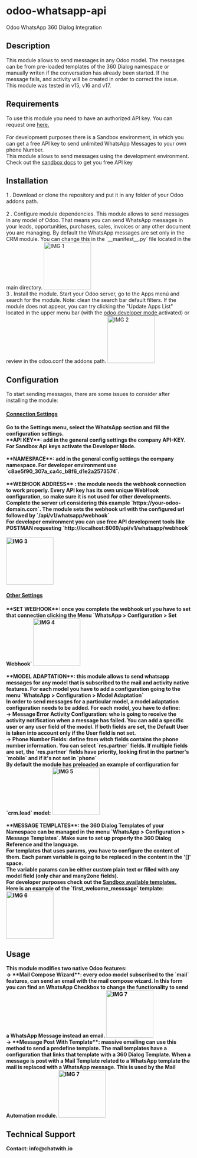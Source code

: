 # odoo-whatsapp-api
Odoo WhatsApp 360 Dialog Integration
<h2> Description</h2>
This module allows to send messages in any Odoo model. The messages can be from pre-loaded templates of the 360 Dialog namespace or manually writen if the conversation has already been started.
If the message fails, and activity will be created in order to correct the issue.<br/>
This module was tested in v15, v16 and v17.
<h2>Requirements</h2>
To use this module you need to have an authorized API key. You can request one  <a href="https://services.tochat.be/es/whatsapp-business-directory/877b04a9-edb7-45cf-893c-8c9a44fa0bad" target="_blank"><span>here.</span></a>
 <br/><br/>
For development purposes there is a Sandbox environment, in which you can get a free API key to send unlimited WhatsApp Messages to your own phone Number. <br/>
This module allows to send messages using the development environment. Check out the <a href="https://docs.360dialog.com/docs/waba-messaging/sandbox" target="_blank"><span>sandbox docs</span></a>
 <span> to get you free API key</span><br/>
<h2>Installation</h2>
<span>
1 . Download or clone the repository and put it in any folder of your Odoo addons path.<br/>
<br/>
2 . Configure module dependencies. This module allows to send messages in any model of Odoo. That means you can send WhatsApp messages in your leads, opportunities, purchases, sales, invoices or any other document you are managing. By default the WhatsApp messages are set only in the CRM module. You can change this in the `__manifest__.py` file located in the main directory.
<img width="128" alt="IMG 1" src="https://github.com/chatwithio/odoo-whatsapp-api/tree/main/static/description/dependencies_conf.png"/>
<br/>
3 . Install the module. Start your Odoo server, go to the Apps menú and search for the module. Note: clean the search bar default filters. If the module does not appear, you can try clicking the "Update Apps List" located in the upper menu bar (with the <a href="https://www.odoo.com/documentation/17.0/applications/general/developer_mode.html#:~:text=Open%20the%20command%20palette%20by,with%20assets%20or%20deactivate%20it.&text=The%20Odoo%20Debug%20browser%20extension,Store%20and%20Firefox%20Add%2Dons." target="_blank"> odoo developer mode <a/> activated) or review in the odoo.conf the addons path. 
 <img width="128" alt="IMG 2" src="https://github.com/chatwithio/odoo-whatsapp-api/tree/main/static/description/install_module.jpeg"/>
<span/>
<h2>Configuration</h2>
To start sending messages, there are some issues to consider after installing the module:
<h4><u>Connection Settings</u><h4/>
Go to the Settings menu, select the WhatsApp section and fill the configuration settings.<br/>
**API KEY**: add in the general config settings the company API-KEY. For Sandbox Api keys activate the Developer Mode. 
<br/>
<br/>
**NAMESPACE**: add in the general config settings the company namespace. For developer environment use  `c8ae5f90_307a_ca4c_b8f6_d1e2a2573574`.
<br/>
<br/>
**WEBHOOK ADDRESS** : the module needs the webhook connection to work properly. Every API key has its own unique WebHook configuration, so make sure it is not used for other developments. Complete the server url considering this example `https://your-odoo-domain.com`.
The module sets the webhook url with the configured url followed by `/api/v1/whatsapp/webhook`<br/>
For developer environment you can use free API development tools like POSTMAN requesting `http://localhost:8069/api/v1/whatsapp/webhook`
<br/>
<br/>
 <img width="128" alt="IMG 3" src="https://github.com/chatwithio/odoo-whatsapp-api/tree/main/static/description/connection_settings.jpeg"/>
<h4><u>Other Settings</u><h4/>
**SET WEBHOOK**: once you complete the webhook url you have to set that connection clicking the Menu `WhatsApp > Configuration > Set Webhook`
<img width="128" alt="IMG 4" src="https://github.com/chatwithio/odoo-whatsapp-api/tree/main/static/description/set_webhook.png"/>
<br/>
<br/>
**MODEL ADAPTATION**: this module allows to send whatsapp messages for any model that is subscribed to the mail and activity native features. For each model you have to add a configuration going to the menu `WhatsApp > Configuration > Model Adaptation`
<br/>
In order to send messages for a particular model, a model adaptation configuration needs to be added. For each model, you have to define:
<br/>
→ Message Error Activity Configuration: who is going to receive the activity notification when a message has failed. You can add a specific user or any user field of the model. If both fields are set, the Default User is taken into account only if the User field is not set.
<br/>
→ Phone Number Fields: define from witch fields contains the phone number information. You can select `res.partner` fields. If multiple fields are set, the `res.partner` fields have priority, looking first in the partner's `mobile` and if it's not set in `phone`<br/>
By default the module has preloaded an example of configuration for `crm.lead` model:
 <img width="128" alt="IMG 5" src="https://github.com/chatwithio/odoo-whatsapp-api/tree/main/static/description/model_adaptation.png"/>
<br/>
<br/>
**MESSAGE TEMPLATES**: the 360 Dialog Templates of your Namespace can be managed in the menu `WhatsApp > Configuration > Message Templates`. Make sure to set up properly the 360 Dialog Reference and the language.<br/>
For templates that uses params, you have to configure the content of them. Each param variable is going to be replaced in the content in the '[]' space. <br/>
The variable params can be either custom plain text or filled with any model field (only char and many2one fields).<br/>
For developer purposes check out the <a href="https://docs.360dialog.com/docs/waba-messaging/sandbox#id-5.-send-a-template-message-optional">Sandbox available templates.<a/><br/>
Here is an example of the `first_welcome_messsage` template:
  <img width="128" alt="IMG 6" src="https://github.com/chatwithio/odoo-whatsapp-api/tree/main/static/description/message_template.png"/>
<br/>
<h2>Usage</h2>
This module modifies two native Odoo features:
<br/>
→ **Mail Compose Wizard**: every odoo model subscribed to the `mail` features, can send an email with the mail compose wizard.
In this form you can find an WhatsApp Checkbox to change the functionality to send a WhatsApp Message instead an email.
   <img width="128" alt="IMG 7" src="https://github.com/chatwithio/odoo-whatsapp-api/tree/main/static/description/send_message.png"/>
<br/>
→ **Message Post With Template**: massive emailing can use this method to send a predefine template. The mail templates have a configuration that links that template with a 360 Dialog Template. When a message is post with a Mail Template related to a WhatsApp template the mail is replaced with a WhatsApp message. 
This is used by the Mail Automation module.
    <img width="128" alt="IMG 7" src="https://github.com/chatwithio/odoo-whatsapp-api/tree/main/static/description/email_template.png"/>
<h2>Technical Support</h2>
Contact: info@chatwith.io
